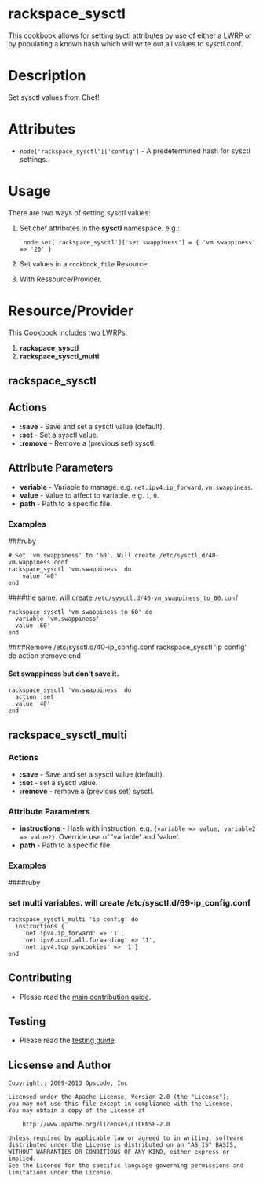 rackspace_sysctl
================
This cookbook allows for setting syctl attributes by use of either a LWRP or by populating a known hash which will write out all values to sysctl.conf.

Description
===========

Set sysctl values from Chef!

Attributes
==========

* `node['rackspace_sysctl']['config']` - A predetermined hash for sysctl settings.

Usage
=====

There are two ways of setting sysctl values:

1. Set chef attributes in the **sysctl** namespace. e.g.:

        node.set['rackspace_sysctl']['set swappiness'] = { 'vm.swappiness' => '20' }

2. Set values in a `cookbook_file` Resource.
3. With Ressource/Provider.

Resource/Provider
=================

This Cookbook includes two LWRPs:

1. **rackspace_sysctl**
2. **rackspace_sysctl_multi**

rackspace_sysctl
------

## Actions

- **:save** - Save and set a sysctl value (default).
- **:set** - Set a sysctl value.
- **:remove** - Remove a (previous set) sysctl.

## Attribute Parameters

- **variable** - Variable to manage. e.g. `net.ipv4.ip_forward`, `vm.swappiness`.
- **value** - Value to affect to variable. e.g. `1`, `0`.
- **path** - Path to a specific file.

### Examples

###ruby

    # Set 'vm.swappiness' to '60'. Will create /etc/sysctl.d/40-vm.wappiness.conf
    rackspace_sysctl 'vm.swappiness' do
        value '40'
    end

####the same. will create `/etc/sysctl.d/40-vm_swappiness_to_60.conf`

    rackspace_sysctl 'vm swappiness to 60' do
      variable 'vm.swappiness'
      value '60'
    end

####Remove /etc/sysctl.d/40-ip_config.conf
    rackspace_sysctl 'ip config' do
      action :remove
    end

#### Set swappiness but don't save it.
    rackspace_sysctl 'vm.swappiness' do
      action :set
      value '40'
    end


rackspace_sysctl_multi
------------

### Actions

- **:save** - Save and set a sysctl value (default).
- **:set** - set a sysctl value.
- **:remove** - remove a (previous set) sysctl.

### Attribute Parameters

- **instructions** - Hash with instruction. e.g. `{variable => value, variable2 => value2}`.
  Override use of 'variable' and 'value'.
- **path** - Path to a specific file.

### Examples

####ruby
### set multi variables. will create /etc/sysctl.d/69-ip_config.conf
    rackspace_sysctl_multi 'ip config' do
      instructions {
        'net.ipv4.ip_forward' => '1',
        'net.ipv6.conf.all.forwarding' => '1',
        'net.ipv4.tcp_syncookies' => '1'}
    end

Contributing
------------
* Please read the [main contribution guide](https://github.com/rcbops/chef-cookbooks/blob/master/CONTRIBUTING.md).

Testing
-------
* Please read the [testing guide](https://github.com/rcbops/chef-cookbooks/blob/master/CONTRIBUTING.md).

Licsense and Author
-------------------

```text
Copyright:: 2009-2013 Opscode, Inc

Licensed under the Apache License, Version 2.0 (the "License");
you may not use this file except in compliance with the License.
You may obtain a copy of the License at

    http://www.apache.org/licenses/LICENSE-2.0

Unless required by applicable law or agreed to in writing, software
distributed under the License is distributed on an "AS IS" BASIS,
WITHOUT WARRANTIES OR CONDITIONS OF ANY KIND, either express or implied.
See the License for the specific language governing permissions and
limitations under the License.
```
